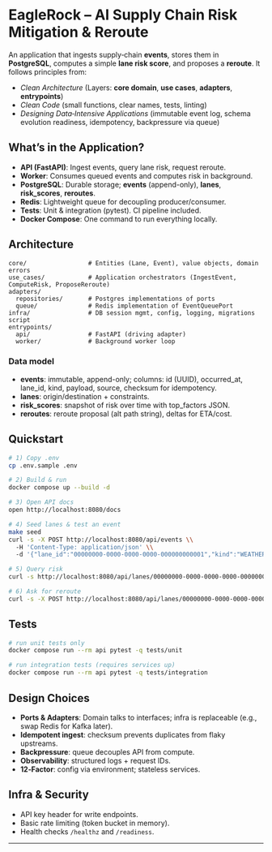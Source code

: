 # EagleRock – AI Supply Chain Risk Mitigation & Reroute

An application that ingests supply‑chain **events**, stores them in **PostgreSQL**, computes a simple **lane risk score**, and proposes a **reroute**. It follows principles from:

- *Clean Architecture* (Layers: **core domain**, **use cases**, **adapters**, **entrypoints**)
- *Clean Code* (small functions, clear names, tests, linting)
- *Designing Data‑Intensive Applications* (immutable event log, schema evolution readiness, idempotency, backpressure via queue)

## What’s in the Application?

- **API (FastAPI)**: Ingest events, query lane risk, request reroute.
- **Worker**: Consumes queued events and computes risk in background.
- **PostgreSQL**: Durable storage; **events** (append-only), **lanes**, **risk_scores**, **reroutes**.
- **Redis**: Lightweight queue for decoupling producer/consumer.
- **Tests**: Unit & integration (pytest). CI pipeline included.
- **Docker Compose**: One command to run everything locally.

## Architecture

```
core/                 # Entities (Lane, Event), value objects, domain errors
use_cases/            # Application orchestrators (IngestEvent, ComputeRisk, ProposeReroute)
adapters/
  repositories/       # Postgres implementations of ports
  queue/              # Redis implementation of EventQueuePort
infra/                # DB session mgmt, config, logging, migrations script
entrypoints/
  api/                # FastAPI (driving adapter)
  worker/             # Background worker loop
```

### Data model

- **events**: immutable, append-only; columns: id (UUID), occurred_at, lane_id, kind, payload, source, checksum for idempotency.
- **lanes**: origin/destination + constraints.
- **risk_scores**: snapshot of risk over time with top_factors JSON.
- **reroutes**: reroute proposal (alt path string), deltas for ETA/cost.

## Quickstart

```bash
# 1) Copy .env
cp .env.sample .env

# 2) Build & run
docker compose up --build -d

# 3) Open API docs
open http://localhost:8080/docs

# 4) Seed lanes & test an event
make seed
curl -s -X POST http://localhost:8080/api/events \\
  -H 'Content-Type: application/json' \\
  -d '{"lane_id":"00000000-0000-0000-0000-000000000001","kind":"WEATHER","payload":{"severity":0.7,"region":"GREAT_LAKES"},"source":"demo"}' | jq .

# 5) Query risk
curl -s http://localhost:8080/api/lanes/00000000-0000-0000-0000-000000000001/risk | jq .

# 6) Ask for reroute
curl -s -X POST http://localhost:8080/api/lanes/00000000-0000-0000-0000-000000000001/reroute | jq .
```

## Tests

```bash
# run unit tests only
docker compose run --rm api pytest -q tests/unit

# run integration tests (requires services up)
docker compose run --rm api pytest -q tests/integration
```

## Design Choices

- **Ports & Adapters**: Domain talks to interfaces; infra is replaceable (e.g., swap Redis for Kafka later).
- **Idempotent ingest**: checksum prevents duplicates from flaky upstreams.
- **Backpressure**: queue decouples API from compute.
- **Observability**: structured logs + request IDs.
- **12‑Factor**: config via environment; stateless services.

## Infra & Security

- API key header for write endpoints.
- Basic rate limiting (token bucket in memory).
- Health checks `/healthz` and `/readiness`.

---

